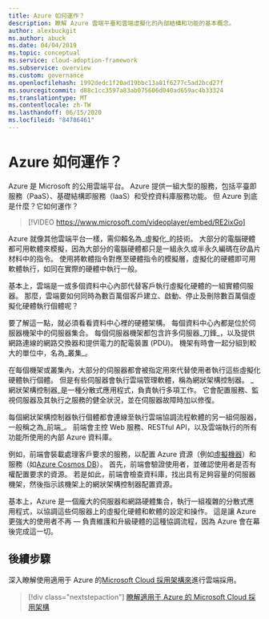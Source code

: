 ```yaml
---
title: Azure 如何運作？
description: 瞭解 Azure 雲端平臺和雲端虛擬化的內部結構和功能的基本概念。
author: alexbuckgit
ms.author: abuck
ms.date: 04/04/2019
ms.topic: conceptual
ms.service: cloud-adoption-framework
ms.subservice: overview
ms.custom: governance
ms.openlocfilehash: 1992dedc1f20ad19bbc13a81f6277c5ad2bcd27f
ms.sourcegitcommit: d88c1cc3597a83ab075606d040ad659ac4b33324
ms.translationtype: MT
ms.contentlocale: zh-TW
ms.lasthandoff: 06/15/2020
ms.locfileid: "84786461"
---
```

<!-- cSpell:ignore PDU -->

# <a name="how-does-azure-work"></a>Azure 如何運作？

Azure 是 Microsoft 的公用雲端平台。 Azure 提供一組大型的服務，包括平臺即服務（PaaS）、基礎結構即服務（IaaS）和受控資料庫服務功能。 但 Azure 到底是什麼？它如何運作？

<!-- markdownlint-disable MD034 -->

> [!VIDEO https://www.microsoft.com/videoplayer/embed/RE2ixGo]

Azure 就像其他雲端平台一樣，需仰賴名為_虛擬化_的技術。 大部分的電腦硬體都可用軟體來模擬，因為大部分的電腦硬體都只是一組永久或半永久編碼在矽晶片材料中的指令。 使用將軟體指令對應至硬體指令的模擬層，虛擬化的硬體即可用軟體執行，如同在實際的硬體中執行一般。

基本上，雲端是一或多個資料中心內部代替客戶執行虛擬化硬體的一組實體伺服器。 那麼，雲端要如何同時為數百萬個客戶建立、啟動、停止及刪除數百萬個虛擬化硬體執行個體呢？

要了解這一點，就必須看看資料中心裡的硬體架構。 每個資料中心內都是位於伺服器機架中的伺服器集合。 每個伺服器機架都包含許多伺服器_刀鋒_，以及提供網路連線的網路交換器和提供電力的配電裝置 (PDU)。 機架有時會一起分組到較大的單位中，名為_叢集_。

在每個機架或叢集內，大部分的伺服器都會被指定用來代替使用者執行這些虛擬化硬體執行個體。 但是有些伺服器會執行雲端管理軟體，稱為網狀架構控制器。 _網狀架構控制器_是一種分散式應用程式，負責執行多項工作。 它會配置服務、監視伺服器及其執行之服務的健全狀況，並在伺服器故障時加以修復。

每個網狀架構控制器執行個體都會連線至執行雲端協調流程軟體的另一組伺服器，一般稱之為_前端_。 前端會主控 Web 服務、RESTful API，以及雲端執行的所有功能所使用的內部 Azure 資料庫。

例如，前端會裝載處理客戶要求的服務，以配置 Azure 資源（例如[虛擬機器](https://docs.microsoft.com/azure/virtual-machines)）和服務（如[Azure Cosmos DB](https://docs.microsoft.com/azure/cosmos-db/introduction)）。 首先，前端會驗證使用者，並確認使用者是否有權配置要求的資源。 若是如此，前端會檢查資料庫，找出具有足夠容量的伺服器機架，然後指示該機架上的網狀架構控制器配置資源。

基本上，Azure 是一個龐大的伺服器和網路硬體集合，執行一組複雜的分散式應用程式，以協調這些伺服器上的虛擬化硬體和軟體的設定和操作。 這是讓 Azure 更強大的使用者不再 &mdash; 負責維護和升級硬體的這種協調流程，因為 Azure 會在幕後完成這一切。

## <a name="next-steps"></a>後續步驟

深入瞭解使用適用于 Azure 的[Microsoft Cloud 採用架構來](../index.yml)進行雲端採用。

> [!div class="nextstepaction"]
> [瞭解適用于 Azure 的 Microsoft Cloud 採用架構](../index.yml)
